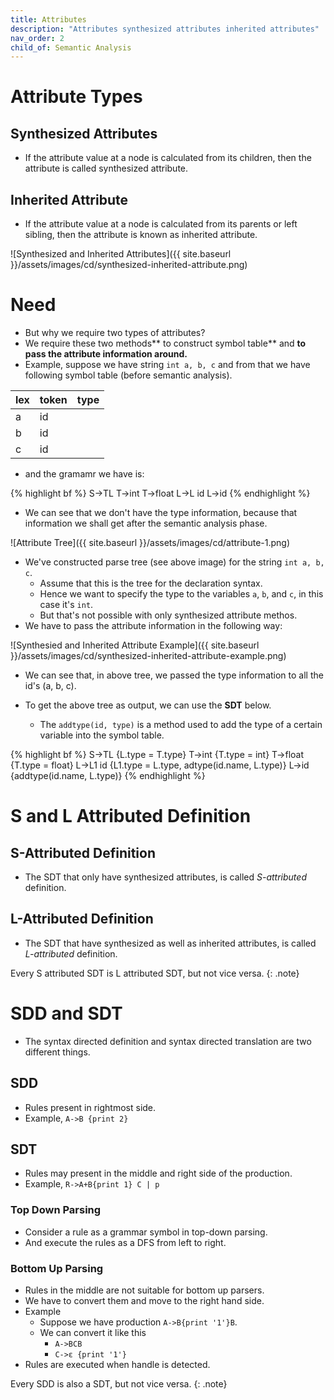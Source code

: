 ```yaml
---
title: Attributes
description: "Attributes synthesized attributes inherited attributes"
nav_order: 2
child_of: Semantic Analysis
---
```


# Attribute Types

## Synthesized Attributes

- If the attribute value at a node is calculated from its children, then the attribute is called synthesized attribute.

## Inherited Attribute

- If the attribute value at a node is calculated from its parents or left sibling, then the attribute is known as inherited attribute.


![Synthesized and Inherited Attributes]({{ site.baseurl }}/assets/images/cd/synthesized-inherited-attribute.png)

# Need

- But why we require two types of attributes?
- We require these two methods** to construct symbol table** and **to pass the attribute information around.**
- Example, suppose we have string `int a, b, c`  and from that we have following symbol table (before semantic analysis).

|lex|token|type|
|-|-|-|
|a|id||
|b|id||
|c|id||

- and the gramamr we have is:

{% highlight bf %}
S->TL
T->int
T->float
L->L id
L->id
{% endhighlight %}

- We can see that we don't have the type information, because that information we shall get after the semantic analysis phase.

![Attribute Tree]({{ site.baseurl }}/assets/images/cd/attribute-1.png)

- We've constructed parse tree (see above image) for the string `int a, b, c`.
    - Assume that this is the tree for the declaration syntax.
    - Hence we want to specify the type to the variables `a`, `b`, and `c`, in this case it's `int`.
    - But that's not possible with only synthesized attribute methos.
- We have to pass the attribute information in the following way:

![Synthesied and Inherited Attribute Example]({{ site.baseurl }}/assets/images/cd/synthesized-inherited-attribute-example.png)

- We can see that, in above tree, we passed the type information to all the id's (a, b, c).

- To get the above tree as output, we can use the **SDT** below.
    - The `addtype(id, type)` is a method used to add the type of a certain variable into the symbol table.
    
{% highlight bf %}
S->TL {L.type = T.type}
T->int {T.type = int}
T->float {T.type = float}
L->L1 id {L1.type = L.type, adtype(id.name, L.type)}
L->id {addtype(id.name, L.type)}
{% endhighlight %}

# S and L Attributed Definition

## S-Attributed Definition

- The SDT that only have synthesized attributes, is called *S-attributed* definition.

## L-Attributed Definition

- The SDT that have synthesized as well as inherited attributes, is called *L-attributed* definition.

Every S attributed SDT is L attributed SDT, but not vice versa.
{: .note}

# SDD and SDT

- The syntax directed definition and syntax directed translation are two different things.

## SDD

- Rules present in rightmost side.
- Example, `A->B {print 2}`

## SDT

- Rules may present in the middle and right side of the production.
- Example, `R->A+B{print 1} C | p`

### Top Down Parsing

- Consider a rule as a grammar symbol in top-down parsing.
- And execute the rules as a DFS from left to right.

### Bottom Up Parsing

- Rules in the middle are not suitable for bottom up parsers. 
- We have to convert them and move to the right hand side.
- Example
    - Suppose we have production `A->B{print '1'}B`.
    - We can convert it like this
        - `A->BCB`
        - `C->ε {print '1'}`
- Rules are executed when handle is detected.

Every SDD is also a SDT, but not vice versa.
{: .note}
